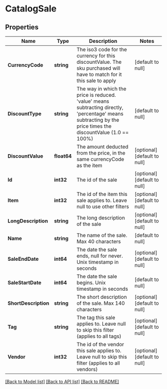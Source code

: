 # CatalogSale

## Properties
Name | Type | Description | Notes
------------ | ------------- | ------------- | -------------
**CurrencyCode** | **string** | The iso3 code for the currency for this discountValue.  The sku purchased will have to match for it this sale to apply | [default to null]
**DiscountType** | **string** | The way in which the price is reduced. &#39;value&#39; means subtracting directly, &#39;percentage&#39; means subtracting by the price times the discountValue (1.0 &#x3D;&#x3D; 100%) | [default to null]
**DiscountValue** | **float64** | The amount deducted from the price, in the same currencyCode as the item | [optional] [default to null]
**Id** | **int32** | The id of the sale | [optional] [default to null]
**Item** | **int32** | The id of the item this sale applies to.  Leave null to use other filters | [optional] [default to null]
**LongDescription** | **string** | The long description of the sale | [optional] [default to null]
**Name** | **string** | The name of the sale.  Max 40 characters | [default to null]
**SaleEndDate** | **int64** | The date the sale ends, null for never.  Unix timestamp in seconds | [optional] [default to null]
**SaleStartDate** | **int64** | The date the sale begins.  Unix timestamp in seconds | [default to null]
**ShortDescription** | **string** | The short description of the sale.  Max 140 characters | [optional] [default to null]
**Tag** | **string** | The tag this sale applies to.  Leave null to skip this filter (applies to all tags) | [optional] [default to null]
**Vendor** | **int32** | The id of the vendor this sale applies to.  Leave null to skip this filter (applies to all vendors) | [optional] [default to null]

[[Back to Model list]](../README.md#documentation-for-models) [[Back to API list]](../README.md#documentation-for-api-endpoints) [[Back to README]](../README.md)


